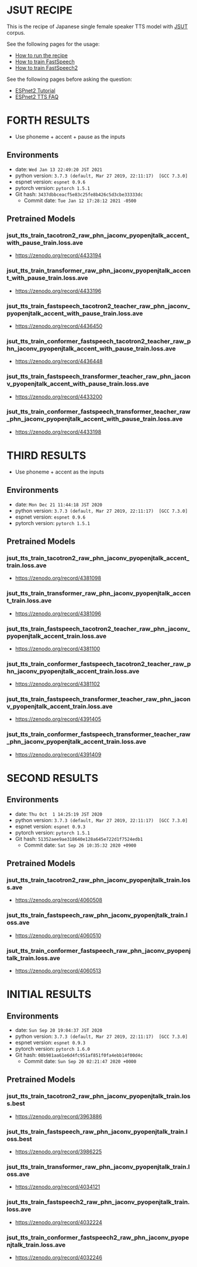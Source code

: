 # JSUT RECIPE

This is the recipe of Japanese single female speaker TTS model with [JSUT](https://sites.google.com/site/shinnosuketakamichi/publication/jsut) corpus.

See the following pages for the usage:
- [How to run the recipe](../../TEMPLATE/tts1/README.md#how-to-run)
- [How to train FastSpeech](../../TEMPLATE/tts1/README.md#fastspeech-training)
- [How to train FastSpeech2](../../TEMPLATE/tts1/README.md#fastspeech2-training)

See the following pages before asking the question:
- [ESPnet2 Tutorial](https://espnet.github.io/espnet/espnet2_tutorial.html)
- [ESPnet2 TTS FAQ](../../TEMPLATE/tts1/README.md#faq)

# FORTH RESULTS

- Use phoneme + accent + pause as the inputs

## Environments
- date: `Wed Jan 13 22:49:20 JST 2021`
- python version: `3.7.3 (default, Mar 27 2019, 22:11:17)  [GCC 7.3.0]`
- espnet version: `espnet 0.9.6`
- pytorch version: `pytorch 1.5.1`
- Git hash: `3437dbbceacf5e83c25fe8b426c5d3cbe33333dc`
  - Commit date: `Tue Jan 12 17:28:12 2021 -0500`

## Pretrained Models

### jsut_tts_train_tacotron2_raw_phn_jaconv_pyopenjtalk_accent_with_pause_train.loss.ave
- https://zenodo.org/record/4433194

### jsut_tts_train_transformer_raw_phn_jaconv_pyopenjtalk_accent_with_pause_train.loss.ave
- https://zenodo.org/record/4433196

### jsut_tts_train_fastspeech_tacotron2_teacher_raw_phn_jaconv_pyopenjtalk_accent_with_pause_train.loss.ave
- https://zenodo.org/record/4436450

### jsut_tts_train_conformer_fastspeech_tacotron2_teacher_raw_phn_jaconv_pyopenjtalk_accent_with_pause_train.loss.ave
- https://zenodo.org/record/4436448

### jsut_tts_train_fastspeech_transformer_teacher_raw_phn_jaconv_pyopenjtalk_accent_with_pause_train.loss.ave
- https://zenodo.org/record/4433200

### jsut_tts_train_conformer_fastspeech_transformer_teacher_raw_phn_jaconv_pyopenjtalk_accent_with_pause_train.loss.ave
- https://zenodo.org/record/4433198


# THIRD RESULTS

- Use phoneme + accent as the inputs

## Environments
- date: `Mon Dec 21 11:44:18 JST 2020`
- python version: `3.7.3 (default, Mar 27 2019, 22:11:17)  [GCC 7.3.0]`
- espnet version: `espnet 0.9.6`
- pytorch version: `pytorch 1.5.1`

## Pretrained Models

### jsut_tts_train_tacotron2_raw_phn_jaconv_pyopenjtalk_accent_train.loss.ave
- https://zenodo.org/record/4381098

### jsut_tts_train_transformer_raw_phn_jaconv_pyopenjtalk_accent_train.loss.ave
- https://zenodo.org/record/4381096

### jsut_tts_train_fastspeech_tacotron2_teacher_raw_phn_jaconv_pyopenjtalk_accent_train.loss.ave
- https://zenodo.org/record/4381100

### jsut_tts_train_conformer_fastspeech_tacotron2_teacher_raw_phn_jaconv_pyopenjtalk_accent_train.loss.ave
- https://zenodo.org/record/4381102

### jsut_tts_train_fastspeech_transformer_teacher_raw_phn_jaconv_pyopenjtalk_accent_train.loss.ave
- https://zenodo.org/record/4391405

### jsut_tts_train_conformer_fastspeech_transformer_teacher_raw_phn_jaconv_pyopenjtalk_accent_train.loss.ave
- https://zenodo.org/record/4391409


# SECOND RESULTS

## Environments
- date: `Thu Oct  1 14:25:19 JST 2020`
- python version: `3.7.3 (default, Mar 27 2019, 22:11:17)  [GCC 7.3.0]`
- espnet version: `espnet 0.9.3`
- pytorch version: `pytorch 1.5.1`
- Git hash: `51352aee9ae318640e128a645e722d1f7524edb1`
  - Commit date: `Sat Sep 26 10:35:32 2020 +0900`

## Pretrained Models

### jsut_tts_train_tacotron2_raw_phn_jaconv_pyopenjtalk_train.loss.ave
- https://zenodo.org/record/4060508

### jsut_tts_train_fastspeech_raw_phn_jaconv_pyopenjtalk_train.loss.ave
- https://zenodo.org/record/4060510

### jsut_tts_train_conformer_fastspeech_raw_phn_jaconv_pyopenjtalk_train.loss.ave
- https://zenodo.org/record/4060513


# INITIAL RESULTS

## Environments

- date: `Sun Sep 20 19:04:37 JST 2020`
- python version: `3.7.3 (default, Mar 27 2019, 22:11:17)  [GCC 7.3.0]`
- espnet version: `espnet 0.9.3`
- pytorch version: `pytorch 1.6.0`
- Git hash: `08b981aa61e6d4fc951af851f0fa4ebb14f00d4c`
  - Commit date: `Sun Sep 20 02:21:47 2020 +0000`

## Pretrained Models

### jsut_tts_train_tacotron2_raw_phn_jaconv_pyopenjtalk_train.loss.best
- https://zenodo.org/record/3963886

### jsut_tts_train_fastspeech_raw_phn_jaconv_pyopenjtalk_train.loss.best
- https://zenodo.org/record/3986225

### jsut_tts_train_transformer_raw_phn_jaconv_pyopenjtalk_train.loss.ave
- https://zenodo.org/record/4034121

### jsut_tts_train_fastspeech2_raw_phn_jaconv_pyopenjtalk_train.loss.ave
- https://zenodo.org/record/4032224

### jsut_tts_train_conformer_fastspeech2_raw_phn_jaconv_pyopenjtalk_train.loss.ave
- https://zenodo.org/record/4032246
